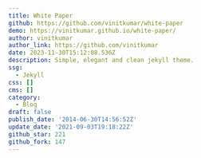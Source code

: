 ```yaml
---
title: White Paper
github: https://github.com/vinitkumar/white-paper
demo: https://vinitkumar.github.io/white-paper/
author: vinitkumar
author_link: https://github.com/vinitkumar
date: 2023-11-30T15:12:08.536Z
description: Simple, elegant and clean jekyll theme.
ssg:
  - Jekyll
css: []
cms: []
category:
  - Blog
draft: false
publish_date: '2014-06-30T14:56:52Z'
update_date: '2021-09-03T19:18:22Z'
github_star: 221
github_fork: 147
---
```

